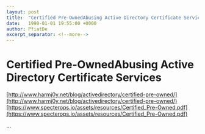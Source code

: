 ```yaml
---
layout: post
title:  "Certified Pre-OwnedAbusing Active Directory Certificate Services"
date:   1990-01-01 19:55:00 +0000
author: PfiatDe
excerpt_separator: <!--more-->
---
```


# Certified Pre-OwnedAbusing Active Directory Certificate Services
[http://www.harmj0y.net/blog/activedirectory/certified-pre-owned/](http://www.harmj0y.net/blog/activedirectory/certified-pre-owned/)
[https://www.specterops.io/assets/resources/Certified_Pre-Owned.pdf](https://www.specterops.io/assets/resources/Certified_Pre-Owned.pdf)

...
<!--more-->
